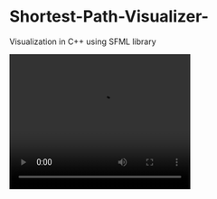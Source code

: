 # Shortest-Path-Visualizer-
Visualization in C++ using SFML library

<video width="320" height="240" controls>
  <source src="Visual.mp4" type="video/mp4">
  <source src="Visual.ogg" type="video/ogg">
  Your browser does not support the video tag.
</video>
